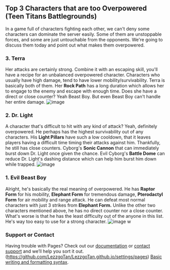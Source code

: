 ## Top 3 Characters that are too Overpowered (Teen Titans Battlegrounds)
 In a game full of characters fighting each other, we can't deny some characters can dominate the server easily. Some of them are unstoppable forces, and some are just untouchable from the opponents. We're going to discuss them today and point out what makes them overpowered.


### 3. Terra
Her attacks are certainly strong. Combine it with an escaping skill, you'll have a recipe for an unbalanced overpowered character. Characters who usually have high damage, tend to have lower mobility/survivability. Terra is basically both of them. Her **Rock Path** has a long duration which allows her to engage to the enemy and escape with enough time. Does she have a direct or close counter? Yeah Beast Boy. But even Beast Boy can't handle her entire damage.
![image](https://user-images.githubusercontent.com/99950589/161206436-b4983357-8c77-4612-b321-b1bc735c54a6.png)


### 2. Dr. Light
A character that's difficult to hit with any kind of attack? Yeah, definitely overpowered. He perhaps has the highest survivability out of any characters. His **Light Pillars** have such a low cooldown, that it leaves players having a difficult time timing their attacks against him. Thankfully, he still has close counters. Cyborg's **Sonic Cannon** that can immediately burst down Dr. Light once given the chance. Evil Cyborg's **Battle Dome** can reduce Dr. Light's dashing distance which can help him burst him down while trapped.
![image](https://user-images.githubusercontent.com/99950589/161224174-a93496fc-fecd-4b46-9dbf-b36ed600e21f.png)


### 1. Evil Beast Boy
Alright, he's basically the real meaning of overpowered. He has **Raptor Form** for his mobility, **Elephant Form** for tremendous damage, **Pterodactyl Form** for air mobility and range attack. He can defeat most normal characters with just 3 strikes from **Elephant Form.** Unlike the other two characters mentioned above, he has no direct counter nor a close counter. What's worse is that he has the least difficulty out of the anyone in this list. He's way too easy to use for a strong character.
![image](https://user-images.githubusercontent.com/99950589/161224374-0000fd05-29e1-40e8-a3b9-6e14a6e5c8e9.png)
w


### Support or Contact

Having trouble with Pages? Check out our [documentation](https://docs.github.com/categories/github-pages-basics/) or [contact support](https://support.github.com/contact) and we’ll help you sort it out.
(https://github.com/LezzgoTan/LezzgoTan.github.io/settings/pages)
[Basic writing and formatting syntax](https://docs.github.com/en/github/writing-on-github/getting-started-with-writing-and-formatting-on-github/basic-writing-and-formatting-syntax).
